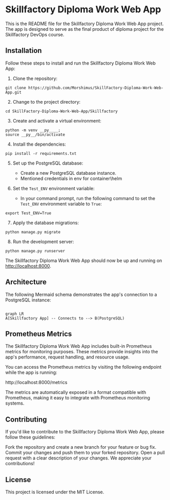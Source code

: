 # Skillfactory Diploma Work Web App

This is the README file for the Skillfactory Diploma Work Web App project. The app is designed to serve as the final product of diploma project for the Skillfactory  DevOps course.

## Installation

Follow these steps to install and run the Skillfactory Diploma Work Web App:

1. Clone the repository:

```shell
git clone https://github.com/Morshimus/SkillFactory-Diploma-Work-Web-App.git
```

2. Change to the project directory:

```shell
cd SkillFactory-Diploma-Work-Web-App/Skillfactory
```

3. Create and activate a virtual environment:

```shell
python -m venv __py____;
source __py__/bin/activate
```

4. Install the dependencies:

```shell
pip install -r requirements.txt
```

5. Set up the PostgreSQL database:
   - Create a new PostgreSQL database instance.
   - Mentioned credentials in env for container\helm

6. Set the `Test_ENV` environment variable:
   - In your command prompt, run the following command to set the `Test_ENV` environment variable to `True`:

```shell
export Test_ENV=True
```

7. Apply the database migrations:

```shell
python manage.py migrate
```

8. Run the development server:

```shell
python manage.py runserver
```

The Skillfactory Diploma Work Web App should now be up and running on [http://localhost:8000](http://localhost:8000).

## Architecture

The following Mermaid schema demonstrates the app's connection to a PostgreSQL instance:

```mermaid

graph LR
A[Skillfactory App] -- Connects to --> B(PostgreSQL)

```

## Prometheus Metrics

The Skillfactory Diploma Work Web App includes built-in Prometheus metrics for monitoring purposes. These metrics provide insights into the app's performance, request handling, and resource usage.

You can access the Prometheus metrics by visiting the following endpoint while the app is running:

http://localhost:8000/metrics

The metrics are automatically exposed in a format compatible with Prometheus, making it easy to integrate with Prometheus monitoring systems.

## Contributing

If you'd like to contribute to the Skillfactory Diploma Work Web App, please follow these guidelines:

Fork the repository and create a new branch for your feature or bug fix.
Commit your changes and push them to your forked repository.
Open a pull request with a clear description of your changes.
We appreciate your contributions!

## License

This project is licensed under the MIT License.